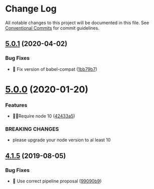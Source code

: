 # Change Log

All notable changes to this project will be documented in this file.
See [Conventional Commits](https://conventionalcommits.org) for commit guidelines.

## [5.0.1](https://github.com/accurat/accurapp/compare/babel-preset-accurapp@5.0.0...babel-preset-accurapp@5.0.1) (2020-04-02)


### Bug Fixes

* 🐛 Fix version of babel-compat ([1bb79b7](https://github.com/accurat/accurapp/commit/1bb79b7d4a71e914ca52016cc716eb9e89a4f772))





# [5.0.0](https://github.com/accurat/accurapp/compare/babel-preset-accurapp@4.1.5...babel-preset-accurapp@5.0.0) (2020-01-20)


### Features

* 👮‍♂️Require node 10 ([42433a5](https://github.com/accurat/accurapp/commit/42433a573c1bde9b152cbbb3b92f02618db30a25))


### BREAKING CHANGES

* please upgrade your node version to al least 10





## [4.1.5](https://github.com/accurat/accurapp/compare/babel-preset-accurapp@4.1.4...babel-preset-accurapp@4.1.5) (2019-08-05)


### Bug Fixes

* 🔨  Use correct pipeline proposal ([99090b9](https://github.com/accurat/accurapp/commit/99090b9))
